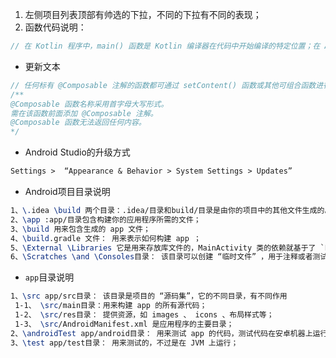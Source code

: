 1. 左侧项目列表顶部有帅选的下拉，不同的下拉有不同的表现；
2. 函数代码说明：

```kotlin
// 在 Kotlin 程序中，main() 函数是 Kotlin 编译器在代码中开始编译的特定位置；在 Android 应用中，则是由 onCreate() 函数来担任这个角色。
```

- 更新文本

```kotlin
// 任何标有 @Composable 注解的函数都可通过 setContent() 函数或其他可组合函数进行调用。
/**
@Composable 函数名称采用首字母大写形式。
需在该函数前面添加 @Composable 注解。
@Composable 函数无法返回任何内容。
*/
```

- Android Studio的升级方式

```tex
Settings >  “Appearance & Behavior > System Settings > Updates”
```

- Android项目目录说明

```tex
1、\.idea \build 两个目录：.idea/目录和build/目录是由你的项目中的其他文件生成的。
2、\app :app/目录包含构建你的应用程序所需的文件；
3、\build 用来包含生成的 app 文件；
4、\build.gradle 文件： 用来表示如何构建 app ；
5、\External \Libraries 它是用来存放库文件的，MainActivity 类的依赖就基于了 `External Libraries`，`External Libraries` 的大多数库文件都来源于 `Google 的 Android SDK`，一些来自于其他开发者，如： `JetBrains 的 Kotlin` 库支持；
6、\Scratches \and \Consoles目录： 该目录可以创建 “临时文件” ，用于注释或者测试实际项目代码范围之外的编程语言语法。
```

- `app`目录说明

```tex
1、\src app/src目录： 该目录是项目的 “源码集”，它的不同目录，有不同作用
 1-1、 \src/main目录：用来构建 app 的所有源代码；
 1-2、 \src/res目录： 提供资源，如 images 、 icons 、布局样式等；
 1-3、 \src/AndroidManifest.xml 是应用程序的主要目录；
2、\androidTest app/android目录： 用来测试 app 的代码，测试代码在安卓机器上运行；
3、\test app/test目录： 用来测试的，不过是在 JVM 上运行；
```

